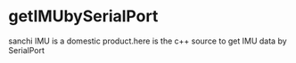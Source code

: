 # getIMUbySerialPort
sanchi IMU is a domestic product.here is the c++ source to get IMU data by SerialPort
